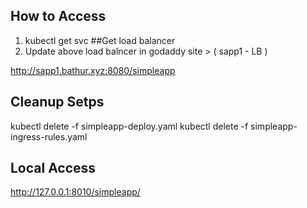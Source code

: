 
 ## How to Access
1) kubectl get svc   ##Get load balancer
2) Update above load balncer in godaddy site   >  ( sapp1 - LB )

http://sapp1.bathur.xyz:8080/simpleapp


## Cleanup Setps

kubectl delete -f simpleapp-deploy.yaml
kubectl delete -f simpleapp-ingress-rules.yaml

## Local Access
http://127.0.0.1:8010/simpleapp/